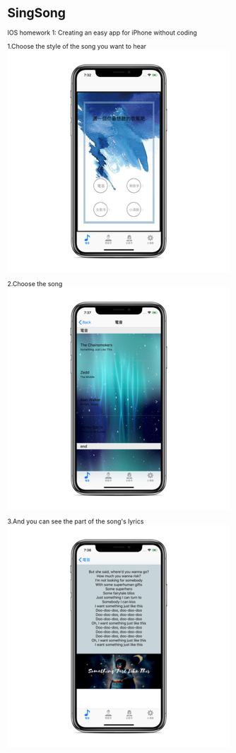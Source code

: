 # SingSong
IOS homework 1: Creating an easy app for iPhone without coding 

1.Choose the style of the song you want to hear
![image](https://github.com/jolinchou123/SingSong/blob/master/Simulator%20Screen%20Shot%20-%20iPhone%20X%20-%202018-04-05%20at%2019.32.16_iphonexspacegrey_portrait.png)

2.Choose the song
![image](https://github.com/jolinchou123/SingSong/blob/master/Simulator%20Screen%20Shot%20-%20iPhone%20X%20-%202018-04-05%20at%2019.37.52_iphonexspacegrey_portrait.png)

3.And you can see the part of the song's lyrics
![image](https://github.com/jolinchou123/SingSong/blob/master/Simulator%20Screen%20Shot%20-%20iPhone%20X%20-%202018-04-05%20at%2019.38.05_iphonexspacegrey_portrait.png)
